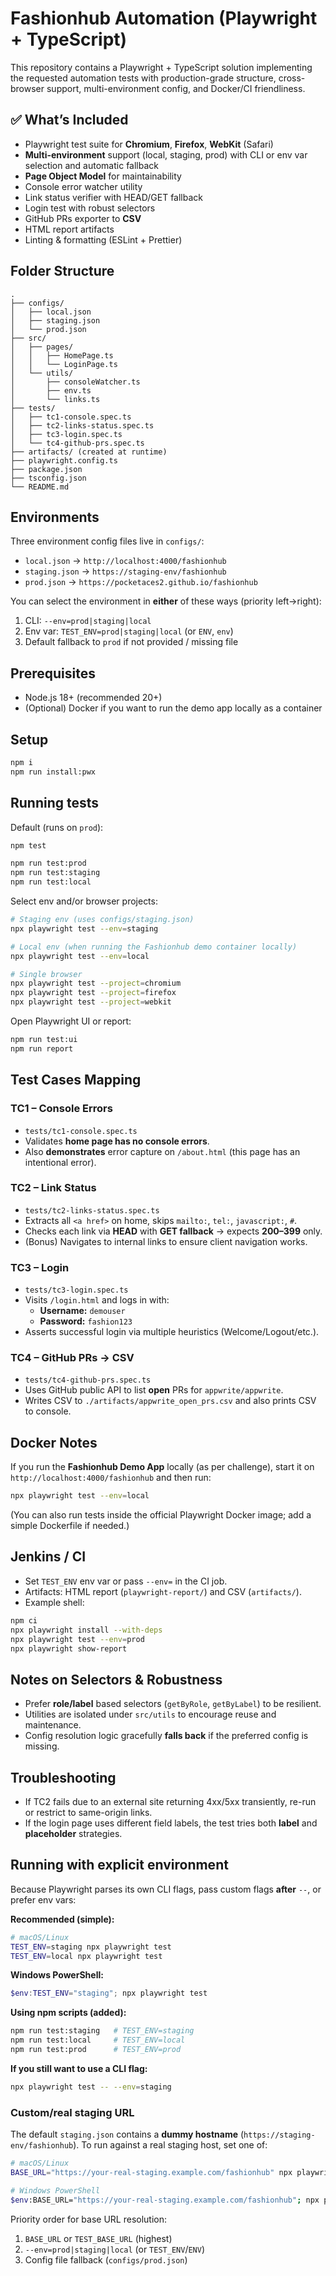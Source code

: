 # Fashionhub Automation (Playwright + TypeScript)

This repository contains a Playwright + TypeScript solution implementing the requested automation tests with production-grade structure, cross-browser support, multi-environment config, and Docker/CI friendliness.

## ✅ What’s Included
- Playwright test suite for **Chromium**, **Firefox**, **WebKit** (Safari)
- **Multi-environment** support (local, staging, prod) with CLI or env var selection and automatic fallback
- **Page Object Model** for maintainability
- Console error watcher utility
- Link status verifier with HEAD/GET fallback
- Login test with robust selectors
- GitHub PRs exporter to **CSV**
- HTML report artifacts
- Linting & formatting (ESLint + Prettier)

## Folder Structure
```
.
├── configs/
│   ├── local.json
│   ├── staging.json
│   └── prod.json
├── src/
│   ├── pages/
│   │   ├── HomePage.ts
│   │   └── LoginPage.ts
│   └── utils/
│       ├── consoleWatcher.ts
│       ├── env.ts
│       └── links.ts
├── tests/
│   ├── tc1-console.spec.ts
│   ├── tc2-links-status.spec.ts
│   ├── tc3-login.spec.ts
│   └── tc4-github-prs.spec.ts
├── artifacts/ (created at runtime)
├── playwright.config.ts
├── package.json
├── tsconfig.json
└── README.md
```

## Environments
Three environment config files live in `configs/`:
- `local.json` → `http://localhost:4000/fashionhub`
- `staging.json` → `https://staging-env/fashionhub`
- `prod.json` → `https://pocketaces2.github.io/fashionhub`

You can select the environment in **either** of these ways (priority left→right):
1. CLI: `--env=prod|staging|local`
2. Env var: `TEST_ENV=prod|staging|local` (or `ENV`, `env`)
3. Default fallback to `prod` if not provided / missing file

## Prerequisites
- Node.js 18+ (recommended 20+)
- (Optional) Docker if you want to run the demo app locally as a container

## Setup
```bash
npm i
npm run install:pwx
```

## Running tests
Default (runs on `prod`):
```bash
npm test

npm run test:prod
npm run test:staging
npm run test:local
```

Select env and/or browser projects:
```bash
# Staging env (uses configs/staging.json)
npx playwright test --env=staging

# Local env (when running the Fashionhub demo container locally)
npx playwright test --env=local

# Single browser
npx playwright test --project=chromium
npx playwright test --project=firefox
npx playwright test --project=webkit
```

Open Playwright UI or report:
```bash
npm run test:ui
npm run report
```

## Test Cases Mapping

### TC1 – Console Errors
- `tests/tc1-console.spec.ts`
- Validates **home page has no console errors**.
- Also **demonstrates** error capture on `/about.html` (this page has an intentional error).

### TC2 – Link Status
- `tests/tc2-links-status.spec.ts`
- Extracts all `<a href>` on home, skips `mailto:`, `tel:`, `javascript:`, `#`.
- Checks each link via **HEAD** with **GET fallback** → expects **200–399** only.
- (Bonus) Navigates to internal links to ensure client navigation works.

### TC3 – Login
- `tests/tc3-login.spec.ts`
- Visits `/login.html` and logs in with:
  - **Username:** `demouser`
  - **Password:** `fashion123`
- Asserts successful login via multiple heuristics (Welcome/Logout/etc.).

### TC4 – GitHub PRs → CSV
- `tests/tc4-github-prs.spec.ts`
- Uses GitHub public API to list **open** PRs for `appwrite/appwrite`.
- Writes CSV to `./artifacts/appwrite_open_prs.csv` and also prints CSV to console.

## Docker Notes
If you run the **Fashionhub Demo App** locally (as per challenge), start it on `http://localhost:4000/fashionhub` and then run:
```bash
npx playwright test --env=local
```
(You can also run tests inside the official Playwright Docker image; add a simple Dockerfile if needed.)

## Jenkins / CI
- Set `TEST_ENV` env var or pass `--env=` in the CI job.
- Artifacts: HTML report (`playwright-report/`) and CSV (`artifacts/`).
- Example shell:
```bash
npm ci
npx playwright install --with-deps
npx playwright test --env=prod
npx playwright show-report
```

## Notes on Selectors & Robustness
- Prefer **role/label** based selectors (`getByRole`, `getByLabel`) to be resilient.
- Utilities are isolated under `src/utils` to encourage reuse and maintenance.
- Config resolution logic gracefully **falls back** if the preferred config is missing.

## Troubleshooting
- If TC2 fails due to an external site returning 4xx/5xx transiently, re-run or restrict to same-origin links.
- If the login page uses different field labels, the test tries both **label** and **placeholder** strategies.


## Running with explicit environment
Because Playwright parses its own CLI flags, pass custom flags **after** `--`, or prefer env vars:

**Recommended (simple):**  
```bash
# macOS/Linux
TEST_ENV=staging npx playwright test
TEST_ENV=local npx playwright test
```

**Windows PowerShell:**  
```powershell
$env:TEST_ENV="staging"; npx playwright test
```

**Using npm scripts (added):**  
```bash
npm run test:staging   # TEST_ENV=staging
npm run test:local     # TEST_ENV=local
npm run test:prod      # TEST_ENV=prod
```

**If you still want to use a CLI flag:**  
```bash
npx playwright test -- --env=staging
```


### Custom/real staging URL
The default `staging.json` contains a **dummy hostname** (`https://staging-env/fashionhub`). To run against a real staging host, set one of:
```bash
# macOS/Linux
BASE_URL="https://your-real-staging.example.com/fashionhub" npx playwright test

# Windows PowerShell
$env:BASE_URL="https://your-real-staging.example.com/fashionhub"; npx playwright test
```

Priority order for base URL resolution:
1. `BASE_URL` or `TEST_BASE_URL` (highest)
2. `--env=prod|staging|local` (or `TEST_ENV`/`ENV`)
3. Config file fallback (`configs/prod.json`)
